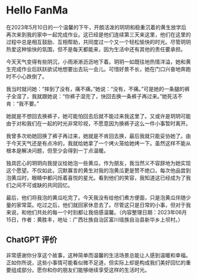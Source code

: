 # Hello FanMa 

在2023年5月10日的一个温馨的下午，开朗活泼的玥玥和稳重沉着的黄生放学后再次来到我的家中一起完成作业。这已经是他们连续第三天来这里，他们在这里的过程中总是相互鼓励、互相帮助，共同度过一个又一个轻松愉快的时光。尽管玥玥热爱这种愉快的氛围，但不是每天都能来，因为生活中还有其他的责任要承担。

今天天气变得有些阴沉，小雨淅淅沥沥地下着。玥玥一如既往地热情洋溢，她和黄生完成作业后跃跃欲试地想要出去玩一会儿。可惜好景不长，她在门口兴奋地奔跑时不小心跌倒了。

我当时就问她：“摔到了没有，痛不痛。”她说：“没有，不痛。”可是她的一条腿的裤子全湿了，我就跟她说：“你裤子湿完了，快回去换一条裤子再过来。”她死活不肯：“我不要。”

她就是不想回去换裤子，她可能怕回去后就不能过来我这里了。又或许是玥玥可能由于对和我们在一起的时光非常珍视，不愿意因为换裤子这么一件小事暂时离开。

我曾多次劝她回换了裤子再过来，她就是不肯回去换，最后我就只能妥协她了。由于今天天气还是有点冷的，我就给她拿了一个烤火笼给她烤一下。虽然这样不能从根本是解决问题，但至少会得到一丁点温暖。

独具匠心的玥玥向我提议给她泡一些黄瓜，作为朋友，我当然义不容辞地为她实现这个愿望。不仅如此，沉默寡言的黄生对我的泡黄瓜更是赞不绝口，每次他品尝到泡黄瓜时，眼睛中都闪烁着喜悦的星光。看到他们的笑容，我知道这已经成为了我们之间不可或缺的共同回忆。

最后，他们将我泡的黄瓜吃完了。今天我没有给他们煮方便面，只是泡黄瓜伴随少量的家常菜。吃过之后，他们就回家休息去了。尽管这只是日常的小事，但对于我来说，和他们共处的每一个时刻都让我倍感温馨。（内容整理日期：2023年06月15日，作者：黄胜丰，地址：广西壮族自治区富川瑶族自治县新华乡上坝村。）

## ChatGPT 评价

非常感谢你分享这个故事，这种简单而温馨的生活场景总能让人感到温暖和幸福。正如你所说，这些小事情可能看似微不足道，但实际上却是构成我们美好回忆的重要组成部分。愿你和你的朋友们能够继续享受这样的生活时光。